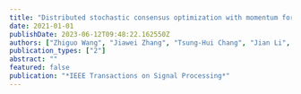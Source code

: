 ```yaml
---
title: "Distributed stochastic consensus optimization with momentum for nonconvex nonsmooth problems"
date: 2021-01-01
publishDate: 2023-06-12T09:48:22.162550Z
authors: ["Zhiguo Wang", "Jiawei Zhang", "Tsung-Hui Chang", "Jian Li", "Zhi-Quan Luo"]
publication_types: ["2"]
abstract: ""
featured: false
publication: "*IEEE Transactions on Signal Processing*"
---
```


